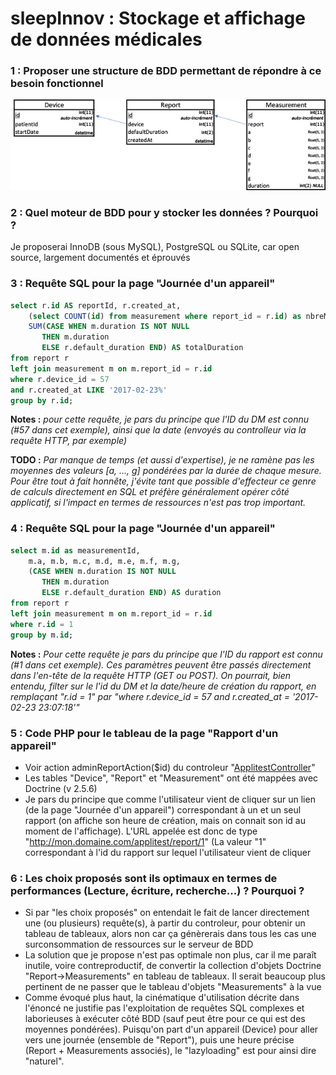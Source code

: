 # sleepInnov : Stockage et affichage de données médicales

### 1 : Proposer une structure de BDD permettant de répondre à ce besoin fonctionnel
![Screenshot](MLD.jpg)
### 2 : Quel moteur de BDD pour y stocker les données ? Pourquoi ?
Je proposerai InnoDB (sous MySQL), PostgreSQL ou SQLite, car open source, largement documentés et éprouvés
### 3 : Requête SQL pour la page "Journée d'un appareil"
```sql
select r.id AS reportId, r.created_at,
    (select COUNT(id) from measurement where report_id = r.id) as nbreMesures,
    SUM(CASE WHEN m.duration IS NOT NULL 
       THEN m.duration
       ELSE r.default_duration END) AS totalDuration
from report r
left join measurement m on m.report_id = r.id
where r.device_id = 57
and r.created_at LIKE '2017-02-23%'
group by r.id;
```

**Notes :** *pour cette requête, je pars du principe que l'ID du DM est connu (#57 dans cet exemple), ainsi que la date (envoyés au controlleur via la requête HTTP, par exemple)*

**TODO :** *Par manque de temps (et aussi d'expertise), je ne ramène pas les moyennes des valeurs [a, ..., g] pondérées par la durée de chaque mesure.
Pour être tout à fait honnête, j'évite tant que possible d'effecteur ce genre de calculs directement en SQL et préfère généralement opérer côté applicatif, si l'impact en termes de ressources n'est pas trop important.*

### 4 : Requête SQL pour la page "Journée d'un appareil"
```sql
select m.id as measurementId,
    m.a, m.b, m.c, m.d, m.e, m.f, m.g, 
    (CASE WHEN m.duration IS NOT NULL 
       THEN m.duration
       ELSE r.default_duration END) AS duration
from report r
left join measurement m on m.report_id = r.id
where r.id = 1
group by m.id;
```

**Notes :** *Pour cette requête je pars du principe que l'ID du rapport est connu (#1 dans cet exemple). Ces paramètres peuvent être passés directement dans l'en-tête de la requête HTTP (GET ou POST). On pourrait, bien entendu, filter sur le l'id du DM et la date/heure de création du rapport, en remplaçant "r.id = 1" par "where r.device_id = 57 and r.created_at = '2017-02-23 23:07:18'"*

### 5 : Code PHP pour le tableau de la page "Rapport d'un appareil"
- Voir action adminReportAction($id) du controleur "[ApplitestController](https://github.com/hokutobboy/sleepInnov/blob/master/Application/Controller/ApplitestController.php#L15)"
- Les tables "Device", "Report" et "Measurement" ont été mappées avec Doctrine (v 2.5.6)
- Je pars du principe que comme l'utilisateur vient de cliquer sur un lien (de la page "Journée d'un appareil") correspondant à un et un seul rapport (on affiche son heure de création, mais on connait son id au moment de l'affichage). L'URL appelée est donc de type "http://mon.domaine.com/applitest/report/1" (La valeur "1" correspondant à l'id du rapport sur lequel l'utilisateur vient de cliquer

### 6 : Les choix proposés sont ils optimaux en termes de performances (Lecture, écriture, recherche...) ? Pourquoi ?
- Si par "les choix proposés" on entendait le fait de lancer directement une (ou plusieurs) requête(s), à partir du controleur, pour obtenir un tableau de tableaux, alors non car ça génèrerais dans tous les cas une surconsommation de ressources sur le serveur de BDD
- La solution que je propose n'est pas optimale non plus, car il me paraît inutile, voire contreproductif, de convertir la collection d'objets Doctrine "Report->Measurements" en tableau de tableaux. Il serait beaucoup plus pertinent de ne passer que le tableau d'objets "Measurements" à la vue
- Comme évoqué plus haut, la cinématique d'utilisation décrite dans l'énoncé ne justifie pas l'exploitation de requêtes SQL complexes et laborieuses à exécuter côté BDD (sauf peut être pour ce qui est des moyennes pondérées). Puisqu'on part d'un appareil (Device) pour aller vers une journée (ensemble de "Report"), puis une heure précise (Report + Measurements associés), le "lazyloading" est pour ainsi dire "naturel".
